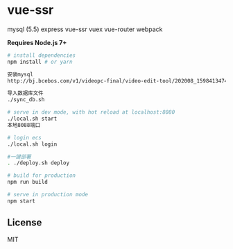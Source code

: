 # vue-ssr
mysql (5.5)
express
vue-ssr
vuex
vue-router
webpack

**Requires Node.js 7+**

``` bash
# install dependencies
npm install # or yarn

安装mysql
http://bj.bcebos.com/v1/videopc-final/video-edit-tool/202008_1598413474941_10787792_mysql-5.5.61-winx64.jpg (另存为到本地后缀改为rar解压即可)

导入数据库文件
./sync_db.sh

# serve in dev mode, with hot reload at localhost:8080
./local.sh start
本地8088端口

# login ecs
./local.sh login

#一键部署
. ./deploy.sh deploy

# build for production
npm run build

# serve in production mode
npm start
```

## License

MIT
